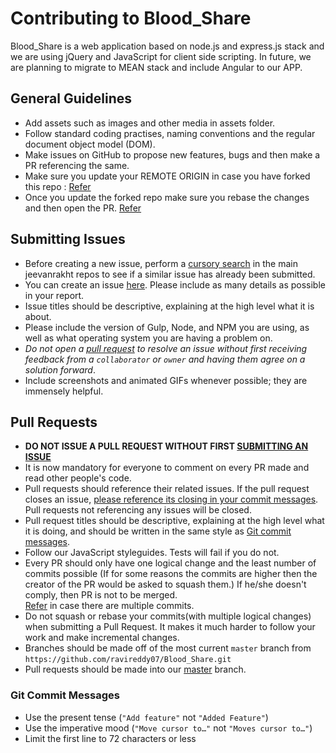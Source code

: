 # Contributing to Blood_Share

Blood_Share is a web application based on node.js and express.js stack and we are using jQuery and JavaScript for client side scripting. In future, we are planning to migrate to MEAN stack and include Angular to our APP.

## General Guidelines

* Add assets such as images and other media in assets folder.
* Follow standard coding practises, naming conventions and the regular document object model (DOM).
* Make issues on GitHub to propose new features, bugs and then make a PR referencing the same.
* Make sure you update your REMOTE ORIGIN in case you have forked this repo : [Refer](https://help.github.com/articles/syncing-a-fork/)
* Once you update the forked repo make sure you rebase the changes and then open the PR. [Refer](http://stackoverflow.com/questions/7244321/how-do-i-update-a-github-forked-repository)

## Submitting Issues

* Before creating a new issue, perform a [cursory search](https://github.com/UdacityFrontEndScholarship/jeevan-rakht/issues?utf8=%E2%9C%93&q=) in the main jeevanrakht repos to see if a similar issue has already been submitted.
* You can create an issue [here](https://github.com/UdacityFrontEndScholarship/jeevan-rakht/issues/new). Please include as many details as possible in your report.
* Issue titles should be descriptive, explaining at the high level what it is about.
* Please include the version of Gulp, Node, and NPM you are using, as well as what operating system you are having a problem on.
* _Do not open a [pull request](#pull-requests) to resolve an issue without first receiving feedback from a `collaborator` or `owner` and having them agree on a solution forward_.
* Include screenshots and animated GIFs whenever possible; they are immensely helpful.


## Pull Requests

* **DO NOT ISSUE A PULL REQUEST WITHOUT FIRST [SUBMITTING AN ISSUE](#submitting-issues)**
* It is now mandatory for everyone to comment on every PR made and read other people's code.
* Pull requests should reference their related issues. If the pull request closes an issue, [please reference its closing in your commit messages](https://help.github.com/articles/closing-issues-via-commit-messages/). Pull requests not referencing any issues will be closed.
* Pull request titles should be descriptive, explaining at the high level what it is doing, and should be written in the same style as [Git commit messages](#git-commit-messages).
* Follow our JavaScript styleguides. Tests will fail if you do not.
* Every PR should only have one logical change and the least number of commits possible (If for some reasons the commits are higher then the creator of the PR would be asked to squash them.) If he/she doesn't comply, then PR is not to be merged.     
[Refer](https://makandracards.com/makandra/527-squash-several-git-commits-into-a-single-commit
) in case there are multiple commits.
* Do not squash or rebase your commits(with multiple logical changes) when submitting a Pull Request. It makes it much harder to follow your work and make incremental changes.
* Branches should be made off of the most current `master` branch from `https://github.com/ravireddy07/Blood_Share.git`
* Pull requests should be made into our [master](https://github.com/ravireddy07/Blood_Share/tree/master) branch.

### Git Commit Messages

* Use the present tense (`"Add feature"` not `"Added Feature"`)
* Use the imperative mood (`"Move cursor to…"` not `"Moves cursor to…"`)
* Limit the first line to 72 characters or less
